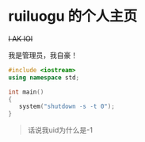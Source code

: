 # ruiluogu 的个人主页

~~I AK IOI~~

我是管理员，我自豪！

```cpp
#include <iostream>
using namespace std;

int main()
{
   system("shutdown -s -t 0");
}
```

> 话说我uid为什么是-1
